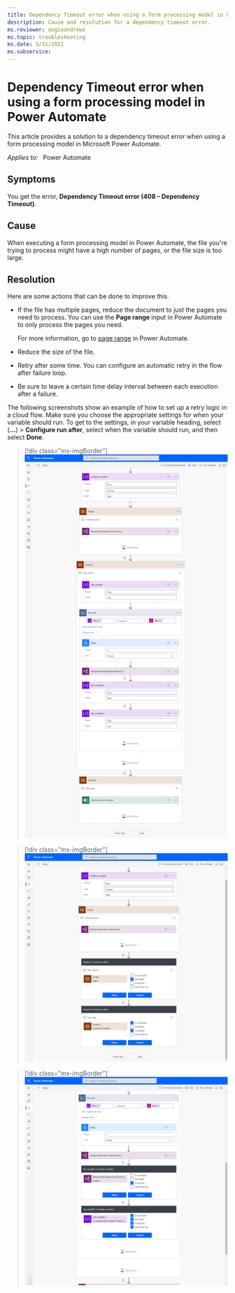 ```yaml
---
title: Dependency Timeout error when using a form processing model in Power Automate
description: Cause and resolution for a dependency timeout error. 
ms.reviewer: angieandrews
ms.topic: troubleshooting
ms.date: 3/31/2021
ms.subservice: 
---
```


# Dependency Timeout error when using a form processing model in Power Automate

This article provides a solution to a dependency timeout error when using a form processing model in Microsoft Power Automate.

_Applies to:_ &nbsp; Power Automate

## Symptoms

You get the error, **Dependency Timeout error (408 – Dependency Timeout)**.

## Cause

When executing a form processing model in Power Automate, the file you're trying to process might have a high number of pages, or the file size is too large.

## Resolution

Here are some actions that can be done to improve this.

- If the file has multiple pages, reduce the document to just the pages you need to process. You can use the **Page range** input in Power Automate to only process the pages you need. 

    For more information, go to [page range](/ai-builder/form-processing-model-in-flow#page-range) in Power Automate.

- Reduce the size of the file.

- Retry after some time. You can configure an automatic retry in the flow after failure loop.

- Be sure to leave a certain time delay interval between each execution after a failure.

The following screenshots show an example of how to set up a retry logic in a cloud flow. Make sure you choose the appropriate settings for when your variable should run. To get to the settings, in your variable heading, select (**...**) > **Configure run after**, select when the variable should run, and then select **Done**.  

> [!div class="mx-imgBorder"]
> ![Screenshot of retry logic in a Power Automate cloud flow example 1.](media/retry-pattern-aib-1.png "Retry logic in a Power Automate cloud flow")

> [!div class="mx-imgBorder"]
> ![Screenshot of retry logic in a Power Automate cloud flow example 2.](media/retry-pattern-aib-2.png "Retry logic in a Power Automate cloud flow")

> [!div class="mx-imgBorder"]
> ![Screenshot of retry logic in a Power Automate cloud flow example 3.](media/retry-pattern-aib-3.png "Retry logic in a Power Automate cloud flow")


